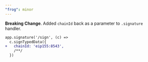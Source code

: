 ```yaml
---
"frog": minor
---
```


**Breaking Change**. Added `chainId` back as a parameter to `.signature` handler.

```diff
app.signature('/sign', (c) =>
  c.signTypedData({
+   chainId: 'eip155:8543',
    /**/
  })
```
